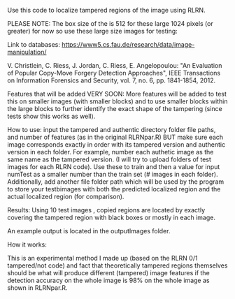Use this code to localize tampered regions of the image using RLRN.

PLEASE NOTE:
The box size of the is 512 for these large 1024 pixels (or greater) for now so use these large size images for testing:

Link to databases: https://www5.cs.fau.de/research/data/image-manipulation/

V. Christlein, C. Riess, J. Jordan, C. Riess, E. Angelopoulou: "An Evaluation of Popular Copy-Move Forgery Detection Approaches", 
IEEE Transactions on Information Forensics and Security, vol. 7, no. 6, pp. 1841-1854, 2012.

Features that will be added VERY SOON:
More features will be added to test this on smaller images (with smaller blocks) and to use smaller blocks within
the large blocks to further identify the exact shape of the tampering (since tests show this works as well).

How to use: input the tampered and authentic directory folder file paths, and number of features (as in the original RLRNpar.R) BUT make sure each image corresponds exactly in order with its tampered version and authentic version in each folder. For example, number each authetic image as the same name as the tampered version. (I will try to upload folders of test images for each RLRN code). Use these to train and then a value for input numTest as a smaller number than the train set (# images in each folder). Additionally, add another file folder path which will be used by the program to store your testbimages with both the predicted localized region and the actual localized region (for comparison).

Results:
Using 10 test images , copied regions are located by exactly covering the tampered region with black boxes or mostly in each image.

An example output is located in the outputImages folder.

How it works:

This is an experimental method I made up (based on the RLRN 0/1 tampered/not code) and fact that theoretically tampered
regions themselves should be what will produce different (tampered) image features if the detection accuracy on the whole image is 98% on the whole image as shown in RLRNpar.R.



